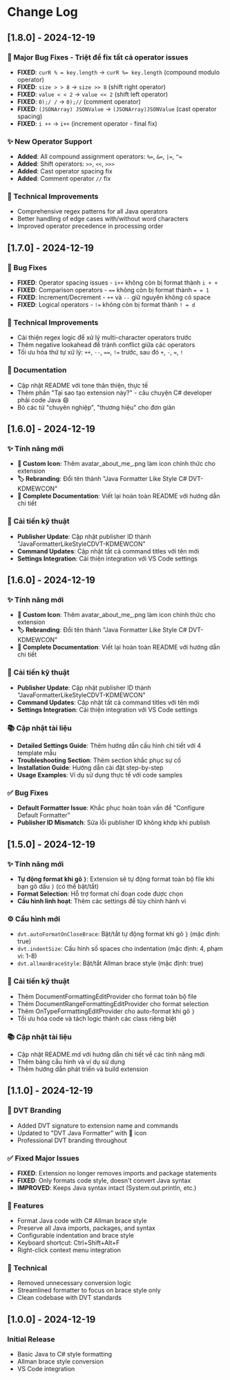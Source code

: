 # Change Log

## [1.8.0] - 2024-12-19

### 🐛 Major Bug Fixes - Triệt để fix tất cả operator issues
- **FIXED**: `curR % = key.length` → `curR %= key.length` (compound modulo operator)
- **FIXED**: `size > > 8` → `size >> 8` (shift right operator)
- **FIXED**: `value < < 2` → `value << 2` (shift left operator)
- **FIXED**: `0);/ /` → `0);//` (comment operator)
- **FIXED**: `(JSONArray) JSONValue` → `(JSONArray)JSONValue` (cast operator spacing)
- **FIXED**: `i ++` → `i++` (increment operator - final fix)

### ✨ New Operator Support
- **Added**: All compound assignment operators: `%=`, `&=`, `|=`, `^=`
- **Added**: Shift operators: `>>`, `<<`, `>>>`
- **Added**: Cast operator spacing fix
- **Added**: Comment operator `//` fix

### 🔧 Technical Improvements
- Comprehensive regex patterns for all Java operators
- Better handling of edge cases with/without word characters
- Improved operator precedence in processing order

## [1.7.0] - 2024-12-19

### 🐛 Bug Fixes
- **FIXED**: Operator spacing issues - `i++` không còn bị format thành `i + +`
- **FIXED**: Comparison operators - `==` không còn bị format thành `= = 1`
- **FIXED**: Increment/Decrement - `++` và `--` giữ nguyên không có space
- **FIXED**: Logical operators - `!=` không còn bị format thành `! = d`

### 🔧 Technical Improvements
- Cải thiện regex logic để xử lý multi-character operators trước
- Thêm negative lookahead để tránh conflict giữa các operators
- Tối ưu hóa thứ tự xử lý: `++`, `--`, `==`, `!=` trước, sau đó `+`, `-`, `=`, `!`

### 📝 Documentation
- Cập nhật README với tone thân thiện, thực tế
- Thêm phần "Tại sao tạo extension này?" - câu chuyện C# developer phải code Java 😄
- Bỏ các từ "chuyên nghiệp", "thương hiệu" cho đơn giản

## [1.6.0] - 2024-12-19

### ✨ Tính năng mới
- **🎨 Custom Icon**: Thêm avatar_about_me_.png làm icon chính thức cho extension
- **🏷️ Rebranding**: Đổi tên thành "Java Formatter Like Style C# DVT-KDMEWCON"
- **📝 Complete Documentation**: Viết lại hoàn toàn README với hướng dẫn chi tiết

### 🔧 Cải tiến kỹ thuật
- **Publisher Update**: Cập nhật publisher ID thành "JavaFormatterLikeStyleCDVT-KDMEWCON"
- **Command Updates**: Cập nhật tất cả command titles với tên mới
- **Settings Integration**: Cải thiện integration với VS Code settings

## [1.6.0] - 2024-12-19

### ✨ Tính năng mới
- **🎨 Custom Icon**: Thêm avatar_about_me_.png làm icon chính thức cho extension
- **🏷️ Rebranding**: Đổi tên thành "Java Formatter Like Style C# DVT-KDMEWCON"
- **📝 Complete Documentation**: Viết lại hoàn toàn README với hướng dẫn chi tiết

### 🔧 Cải tiến kỹ thuật
- **Publisher Update**: Cập nhật publisher ID thành "JavaFormatterLikeStyleCDVT-KDMEWCON"
- **Command Updates**: Cập nhật tất cả command titles với tên mới
- **Settings Integration**: Cải thiện integration với VS Code settings

### 📚 Cập nhật tài liệu
- **Detailed Settings Guide**: Thêm hướng dẫn cấu hình chi tiết với 4 template mẫu
- **Troubleshooting Section**: Thêm section khắc phục sự cố
- **Installation Guide**: Hướng dẫn cài đặt step-by-step
- **Usage Examples**: Ví dụ sử dụng thực tế với code samples

### ✅ Bug Fixes
- **Default Formatter Issue**: Khắc phục hoàn toàn vấn đề "Configure Default Formatter"
- **Publisher ID Mismatch**: Sửa lỗi publisher ID không khớp khi publish

## [1.5.0] - 2024-12-19

### ✨ Tính năng mới
- **Tự động format khi gõ `}`**: Extension sẽ tự động format toàn bộ file khi bạn gõ dấu `}` (có thể bật/tắt)
- **Format Selection**: Hỗ trợ format chỉ đoạn code được chọn
- **Cấu hình linh hoạt**: Thêm các settings để tùy chỉnh hành vi

### ⚙️ Cấu hình mới
- `dvt.autoFormatOnCloseBrace`: Bật/tắt tự động format khi gõ `}` (mặc định: true)
- `dvt.indentSize`: Cấu hình số spaces cho indentation (mặc định: 4, phạm vi: 1-8)
- `dvt.allmanBraceStyle`: Bật/tắt Allman brace style (mặc định: true)

### 🔧 Cải tiến kỹ thuật
- Thêm DocumentFormattingEditProvider cho format toàn bộ file
- Thêm DocumentRangeFormattingEditProvider cho format selection
- Thêm OnTypeFormattingEditProvider cho auto-format khi gõ `}`
- Tối ưu hóa code và tách logic thành các class riêng biệt

### 📚 Cập nhật tài liệu
- Cập nhật README.md với hướng dẫn chi tiết về các tính năng mới
- Thêm bảng cấu hình và ví dụ sử dụng
- Thêm hướng dẫn phát triển và build extension

## [1.1.0] - 2024-12-19

### 🔷 DVT Branding
- Added DVT signature to extension name and commands
- Updated to "DVT Java Formatter" with 🔷 icon
- Professional DVT branding throughout

### ✅ Fixed Major Issues
- **FIXED**: Extension no longer removes imports and package statements
- **FIXED**: Only formats code style, doesn't convert Java syntax
- **IMPROVED**: Keeps Java syntax intact (System.out.println, etc.)

### 🎯 Features
- Format Java code with C# Allman brace style
- Preserve all Java imports, packages, and syntax
- Configurable indentation and brace style
- Keyboard shortcut: Ctrl+Shift+Alt+F
- Right-click context menu integration

### 🔧 Technical
- Removed unnecessary conversion logic
- Streamlined formatter to focus on brace style only
- Clean codebase with DVT standards

## [1.0.0] - 2024-12-19

### Initial Release
- Basic Java to C# style formatting
- Allman brace style conversion
- VS Code integration
